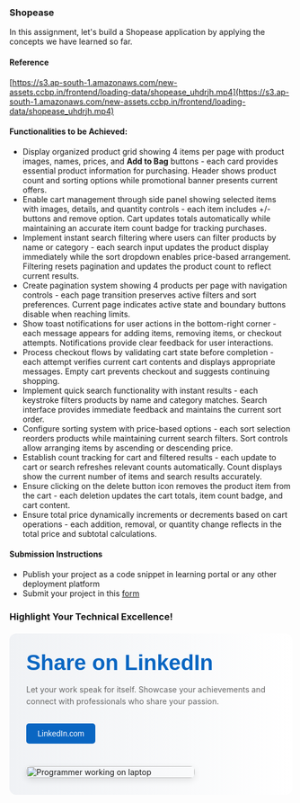 ### Shopease

In this assignment, let's build a Shopease application by applying the concepts we have learned so far.

#### Reference

[https://s3.ap-south-1.amazonaws.com/new-assets.ccbp.in/frontend/loading-data/shopease_uhdrjh.mp4](https://s3.ap-south-1.amazonaws.com/new-assets.ccbp.in/frontend/loading-data/shopease_uhdrjh.mp4)

#### Functionalities to be Achieved:

- Display organized product grid showing 4 items per page with product images, names, prices, and **Add to Bag** buttons - each card provides essential product information for purchasing. Header shows product count and sorting options while promotional banner presents current offers.
- Enable cart management through side panel showing selected items with images, details, and quantity controls - each item includes +/- buttons and remove option. Cart updates totals automatically while maintaining an accurate item count badge for tracking purchases.
- Implement instant search filtering where users can filter products by name or category - each search input updates the product display immediately while the sort dropdown enables price-based arrangement. Filtering resets pagination and updates the product count to reflect current results.
- Create pagination system showing 4 products per page with navigation controls - each page transition preserves active filters and sort preferences. Current page indicates active state and boundary buttons disable when reaching limits.
- Show toast notifications for user actions in the bottom-right corner - each message appears for adding items, removing items, or checkout attempts. Notifications provide clear feedback for user interactions.
- Process checkout flows by validating cart state before completion - each attempt verifies current cart contents and displays appropriate messages. Empty cart prevents checkout and suggests continuing shopping.
- Implement quick search functionality with instant results - each keystroke filters products by name and category matches. Search interface provides immediate feedback and maintains the current sort order.
- Configure sorting system with price-based options - each sort selection reorders products while maintaining current search filters. Sort controls allow arranging items by ascending or descending price.
- Establish count tracking for cart and filtered results - each update to cart or search refreshes relevant counts automatically. Count displays show the current number of items and search results accurately.
- Ensure clicking on the delete button icon removes the product item from the cart - each deletion updates the cart totals, item count badge, and cart content.
- Ensure total price dynamically increments or decrements based on cart operations - each addition, removal, or quantity change reflects in the total price and subtotal calculations.


#### Submission Instructions

- Publish your project as a code snippet in learning portal or any other deployment platform
- Submit your project in this [form]()

### Highlight Your Technical Excellence!

<MultiLineNote>
<div style="display: flex; flex-wrap: wrap; gap: 40px; padding: 30px; background: linear-gradient(to right, #f0f2f5, #ffffff); border-radius: 12px; max-width: 1200px; margin: 20px auto;">
    <div style="flex: 1 1 300px;">
        <h2 style="font-family: Arial, sans-serif; color: #0a66c2; margin: 0 0 15px 0; font-size: clamp(1.5rem, 4vw, 2.5rem);">Share on LinkedIn</h2>
        <p style="color: #666; line-height: 1.5;">Let your work speak for itself. Showcase your achievements and connect with professionals who share your passion.</p>
        <a href="https://www.linkedin.com" 
           style="display: inline-block; margin-top: 15px; padding: 10px 20px; background-color: #0a66c2; color: white; text-decoration: none; border-radius: 5px; font-family: Arial, sans-serif;">
            LinkedIn.com
        </a>
    </div>
    <div style="flex: 0 1 300px;">
        <img src="https://res.cloudinary.com/dpvbaiyus/image/upload/v1730870613/programmer-work-laptop-computer-website-code-program-concept_133260-5402_ffsbmo.avif" 
             style="width: 100%; height: auto; border-radius: 8px; box-shadow: 0 4px 12px rgba(0,0,0,0.1);" 
             alt="Programmer working on laptop">
    </div>
</div>
</MultiLineNote>
